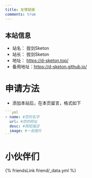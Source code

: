 ```yaml
---
title: 友情链接
comments: true
---
```


## 本站信息
- 站名： 拔剑Sketon
- 站长： 拔剑Sketon
- 地址： https://d-sketon.top/
- 备用地址：https://d-sketon.github.io/

# 申请方法
- 添加本站后，在本页留言，格式如下

~~~yml
```yml
- name: #您的名字
  url: #您的网址
  desc: #简短描述
  image: #一张图片
```
~~~

# 小伙伴们
{% friendsLink friend/_data.yml %}

